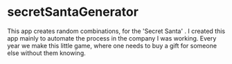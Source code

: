 # secretSantaGenerator
This app creates random combinations, for the 'Secret Santa' . I created this app mainly to automate the process in the company I was working. Every year we make this little game, where one needs to buy a gift for someone else without them knowing.
